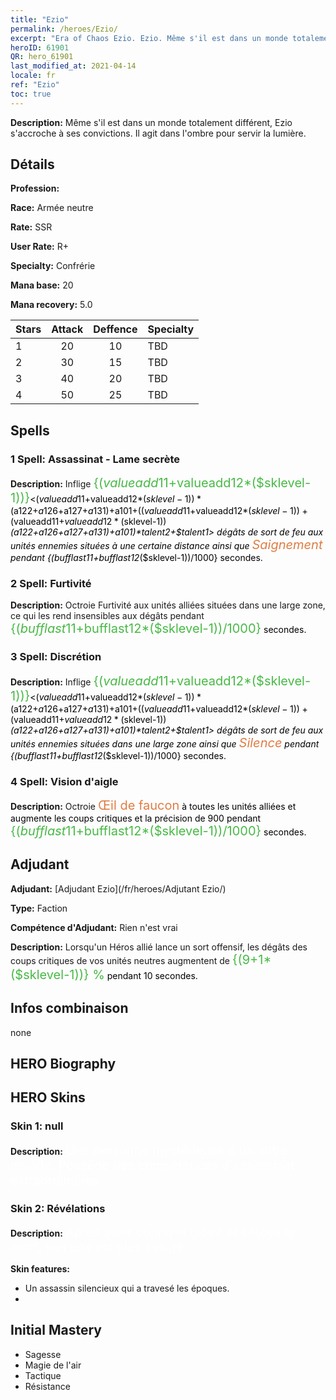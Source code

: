 ```yaml
---
title: "Ezio"
permalink: /heroes/Ezio/
excerpt: "Era of Chaos Ezio. Ezio. Même s'il est dans un monde totalement différent, Ezio s'accroche à ses convictions. Il agit dans l'ombre pour servir la lumière."
heroID: 61901
QR: hero_61901
last_modified_at: 2021-04-14
locale: fr
ref: "Ezio"
toc: true
---
```

 **Description:** Même s'il est dans un monde totalement différent, Ezio s'accroche à ses convictions. Il agit dans l'ombre pour servir la lumière.
## Détails
 **Profession:** 

 **Race:** Armée neutre

 **Rate:** SSR

 **User Rate:** R+

 **Specialty:** Confrérie

 **Mana base:** 20

 **Mana recovery:** 5.0


  | Stars   |     Attack     |    Deffence    |      Specialty     |
  |---------|:---------------:|:---------------:|--------------------|
  |    1    | 20 | 10 | TBD |
  |    2    | 30 | 15 | TBD |
  |    3    | 40 | 20 | TBD |
  |    4    | 50 | 25 | TBD |

## Spells
### 1 Spell: Assassinat - Lame secrète
 **Description:** Inflige <span style="color: #48b946;font-size:20px">{($valueadd11+$valueadd12*($sklevel-1))}</span><span style="color: black"><($valueadd11+$valueadd12*($sklevel-1))*($a122+$a126+$a127+$a131)+$a101+(($valueadd11+$valueadd12*($sklevel-1))+($valueadd11+$valueadd12*($sklevel-1))*($a122+$a126+$a127+$a131)+$a101)*$talent2+$talent1> dégâts de sort de feu aux unités ennemies situées à une certaine distance ainsi que <span style="color: #e07c44;font-size:20px">Saignement</span><span style="color: black"> pendant {($bufflast11+$bufflast12*($sklevel-1))/1000} secondes.

### 2 Spell: Furtivité
 **Description:** Octroie Furtivité aux unités alliées situées dans une large zone, ce qui les rend insensibles aux dégâts pendant <span style="color: #48b946;font-size:20px">{($bufflast11+$bufflast12*($sklevel-1))/1000}</span><span style="color: black"> secondes.

### 3 Spell: Discrétion
 **Description:** Inflige <span style="color: #48b946;font-size:20px">{($valueadd11+$valueadd12*($sklevel-1))}</span><span style="color: black"><($valueadd11+$valueadd12*($sklevel-1))*($a122+$a126+$a127+$a131)+$a101+(($valueadd11+$valueadd12*($sklevel-1))+($valueadd11+$valueadd12*($sklevel-1))*($a122+$a126+$a127+$a131)+$a101)*$talent2+$talent1> dégâts de sort de feu aux unités ennemies situées dans une large zone ainsi que <span style="color: #e07c44;font-size:20px">Silence</span><span style="color: black"> pendant {($bufflast11+$bufflast12*($sklevel-1))/1000} secondes.

### 4 Spell: Vision d'aigle
 **Description:** Octroie <span style="color: #e07c44;font-size:20px">Œil de faucon</span><span style="color: black"> à toutes les unités alliées et augmente les coups critiques et la précision de 900 pendant <span style="color: #48b946;font-size:20px">{($bufflast11+$bufflast12*($sklevel-1))/1000}</span><span style="color: black"> secondes.


## Adjudant

 **Adjudant:**  [Adjudant Ezio](/fr/heroes/Adjutant Ezio/) 

 **Type:**  Faction 

 **Compétence d'Adjudant:**  Rien n'est vrai 

 **Description:** Lorsqu'un Héros allié lance un sort offensif, les dégâts des coups critiques de vos unités neutres augmentent de <span style="color: #48b946;font-size:20px">{(9+1*($sklevel-1))} %</span><span style="color: black"> pendant 10 secondes.

## Infos combinaison

  none
## HERO Biography

## HERO Skins
### Skin 1: **null**

 **Description:** <span style="color: #ffffff;font-size:20px">Une personne mystérieuse d'un autre monde. Possède des compétences d'assassinat extraordinaires.</span>


### Skin 2: **Révélations**

 **Description:** <span style="color: #ffffff;font-size:20px">Après avoir connu la gloire et côtoyé la mort, son pas est plus assuré.</span>

 **Skin features:** 

   - Un assassin silencieux qui a travesé les époques.
   - 


## Initial Mastery
   - Sagesse
   - Magie de l'air
   - Tactique
   - Résistance

